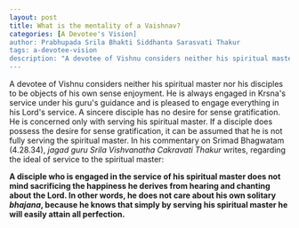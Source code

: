 ```yaml
---
layout: post
title: What is the mentality of a Vaishnav?
categories: [A Devotee's Vision]
author: Prabhupada Srila Bhakti Siddhanta Sarasvati Thakur
tags: a-devotee-vision
description: "A devotee of Vishnu considers neither his spiritual master nor his disciples to be objects of his own sense enjoyment. He is always engaged in Krsna's service under his guru's guidance and is pleased to engage everything in his Lord's service. A sincere disciple has no desire for sense gratification. He is concerned only with serving his spiritual master. If a disciples does possess the desire for sense gratification, it can be assumed that he is not fully serving the spiritual master."
---
```


A devotee of Vishnu considers neither his spiritual master nor his disciples to be objects of his own sense enjoyment. He is always engaged in Krsna's service under his guru's guidance and is pleased to engage everything in his Lord's service. A sincere disciple has no desire for sense gratification. He is concerned only with serving his spiritual master. If a disciple does possess the desire for sense gratification, it can be assumed that he is not fully serving the spiritual master. In his commentary on Srimad Bhagwatam (4.28.34), *jagad guru Srila Vishvanatha Cakravati Thakur* writes, regarding the ideal of service to the spiritual master:

**A disciple who is engaged in the service of his spiritual master does not mind sacrificing the happiness he derives from hearing and chanting about the Lord. In other words, he does not care about his own solitary *bhajana*, because he knows that simply by serving his spiritual master he will easily attain all perfection.**























